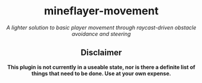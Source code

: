 <div align="center">
  <h1>mineflayer-movement</h1>
  <i>A lighter solution to basic player movement through raycast-driven obstacle avoidance and steering</i>
  <br>
  <h2>Disclaimer</h1>
  <b>This plugin is not currently in a useable state, nor is there a definite list of things that need to be done. Use at your own expense.</b>
</div>
